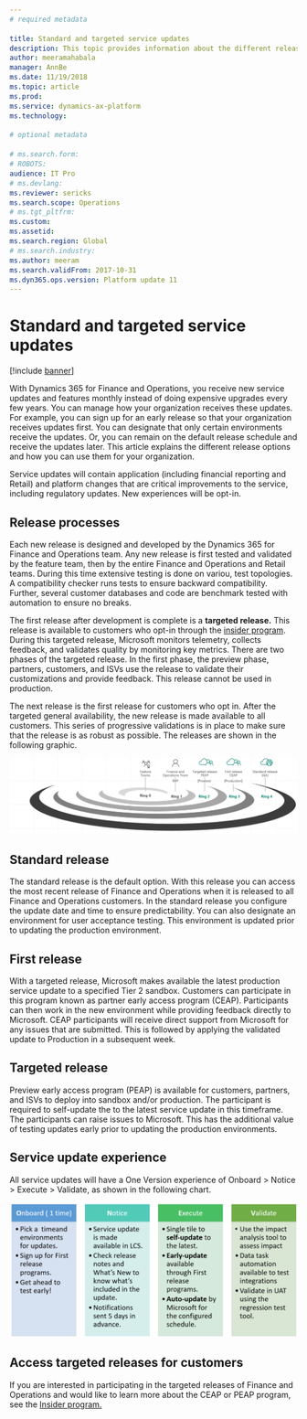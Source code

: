 ```yaml
---
# required metadata

title: Standard and targeted service updates
description: This topic provides information about the different release options for Microsoft Dynamics 365 for Finance and Operations.
author: meeramahabala
manager: AnnBe
ms.date: 11/19/2018
ms.topic: article
ms.prod: 
ms.service: dynamics-ax-platform
ms.technology: 

# optional metadata

# ms.search.form: 
# ROBOTS: 
audience: IT Pro
# ms.devlang: 
ms.reviewer: sericks
ms.search.scope: Operations
# ms.tgt_pltfrm: 
ms.custom: 
ms.assetid: 
ms.search.region: Global
# ms.search.industry: 
ms.author: meeram
ms.search.validFrom: 2017-10-31
ms.dyn365.ops.version: Platform update 11
---
```


# Standard and targeted service updates

[!include [banner](../includes/banner.md)]

With Dynamics 365 for Finance and Operations, you receive new service updates and features monthly instead of doing expensive upgrades every few years. You can manage how your organization receives these updates. For example, you can sign up for an early release so that your organization receives updates first. You can designate that only certain environments receive the updates. Or, you can remain on the default release schedule and receive the updates later. This article explains the different release options and how you can use them for your organization.

Service updates will contain application (including financial reporting and Retail) and platform changes that are critical improvements to the service, including regulatory updates. New experiences will be opt-in.

## Release processes
Each new release is designed and developed by the Dynamics 365 for Finance and Operations team. Any new release is first tested and validated by the feature team, then by the entire Finance and Operations and Retail teams. During this time extensive testing is done on variou, test topologies. A compatibility checker runs tests to ensure backward compatibility. Further, several customer databases and code are benchmark tested with automation to ensure no breaks.

The first release after development is complete is a **targeted release.** This release is available to customers who opt-in through the [insider program](https://experience.dynamics.com/). During this targeted release, Microsoft monitors telemetry, collects feedback, and validates quality by monitoring key metrics. There are two phases of the targeted release. In the first phase, the preview phase, partners, customers, and ISVs use the release to validate their customizations and provide feedback. This release cannot be used in production.

The next release is the first release for customers who opt in. After the targeted general availability, the new release is made available to all customers. This series of progressive validations is in place to make sure that the release is as robust as possible. The releases are shown in the following graphic.

![release process](media/release-process.png)

## Standard release
The standard release is the default option. With this release you can access the most recent release of Finance and Operations when it is released to all Finance and Operations customers. In the standard release you configure the update date and time to ensure predictability. You can also designate an environment for user acceptance testing. This environment is updated prior to updating the production environment.

## First release
With a targeted release, Microsoft makes available the latest production service update to a specified Tier 2 sandbox. Customers can participate in this program known as partner early access program (CEAP). Participants can then work in the new environment while providing feedback directly to Microsoft. CEAP participants will receive direct support from Microsoft for any issues that are submitted. This is followed by applying the validated update to Production in a subsequent week.

## Targeted release
Preview early access program (PEAP) is available for customers, partners, and ISVs to deploy into sandbox and/or production. The participant is required to self-update the to the latest service update in this timeframe. The participants can raise issues to Microsoft. This has the additional value of testing updates early prior to updating the production environments.

## Service update experience
All service updates will have a One Version experience of Onboard > Notice > Execute > Validate, as shown in the following chart.

![service update experience](media/service-update-experience.png)

## Access targeted releases for customers
If you are interested in participating in the targeted releases of Finance and Operations and would like to learn more about the CEAP or PEAP program, see the [Insider program.](https://experience.dynamics.com/)
